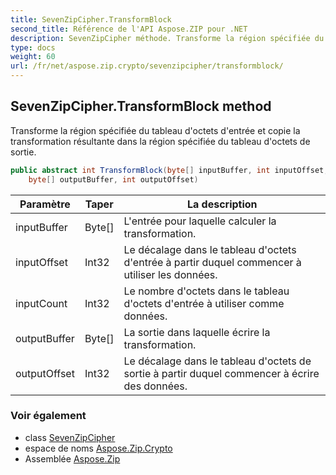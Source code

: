 ```yaml
---
title: SevenZipCipher.TransformBlock
second_title: Référence de l'API Aspose.ZIP pour .NET
description: SevenZipCipher méthode. Transforme la région spécifiée du tableau doctets dentrée et copie la transformation résultante dans la région spécifiée du tableau doctets de sortie.
type: docs
weight: 60
url: /fr/net/aspose.zip.crypto/sevenzipcipher/transformblock/
---
```

## SevenZipCipher.TransformBlock method

Transforme la région spécifiée du tableau d'octets d'entrée et copie la transformation résultante dans la région spécifiée du tableau d'octets de sortie.

```csharp
public abstract int TransformBlock(byte[] inputBuffer, int inputOffset, int inputCount, 
    byte[] outputBuffer, int outputOffset)
```

| Paramètre | Taper | La description |
| --- | --- | --- |
| inputBuffer | Byte[] | L'entrée pour laquelle calculer la transformation. |
| inputOffset | Int32 | Le décalage dans le tableau d'octets d'entrée à partir duquel commencer à utiliser les données. |
| inputCount | Int32 | Le nombre d'octets dans le tableau d'octets d'entrée à utiliser comme données. |
| outputBuffer | Byte[] | La sortie dans laquelle écrire la transformation. |
| outputOffset | Int32 | Le décalage dans le tableau d'octets de sortie à partir duquel commencer à écrire des données. |

### Voir également

* class [SevenZipCipher](../)
* espace de noms [Aspose.Zip.Crypto](../../sevenzipcipher/)
* Assemblée [Aspose.Zip](../../../)


